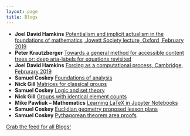 ```yaml
---
layout: page
title: Blogs
---
```


* **Joel David Hamkins** [Potentialism and implicit actualism in the foundations of mathematics, Jowett Society lecture, Oxford, February 2019](http://jdh.hamkins.org/potentialism-and-implicit-actualism-in-the-foundations-of-mathematics-jowett-society-oxford-february-2019/)
* **Peter Krautzberger** [Towards a general method for accessible content trees or: deep aria-labels for equations revisited](https://www.peterkrautzberger.org/0209/)
* **Joel David Hamkins** [Forcing as a computational process, Cambridge, Februrary 2019](http://jdh.hamkins.org/forcing-as-a-computational-process-cambridge-februrary-2019/)
* **Samuel Coskey** [Foundations of analysis](http://scoskey.org/course/1819s-314/)
* **Nick Gill** [Matrices for classical groups](https://nickpgill.github.io/matrices-for-classical-groups)
* **Samuel Coskey** [Logic and set theory](http://scoskey.org/course/1819s-502/)
* **Nick Gill** [Groups with identical element counts](https://nickpgill.github.io/groups-with-identical-element-counts)
* **Mike Pawliuk – Mathematics** [Learning LaTeX in Jupyter Notebooks](https://mikepawliuk.ca/2018/12/16/learning-latex-in-jupyter-notebooks/)
* **Samuel Coskey** [Euclidian geometry proposed lesson plans](http://scoskey.org/senior-thesis/euclidean-geometry-lesson-plans/)
* **Samuel Coskey** [Pythagorean theorem area proofs](http://scoskey.org/senior-thesis/pythagorean-theorem-area-proofs/)

[Grab the feed for all Blogs!](Blogs.xml)
